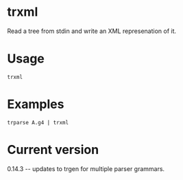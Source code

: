# trxml

Read a tree from stdin and write an XML represenation of it.

# Usage

    trxml

# Examples

    trparse A.g4 | trxml

# Current version

0.14.3 -- updates to trgen for multiple parser grammars.
